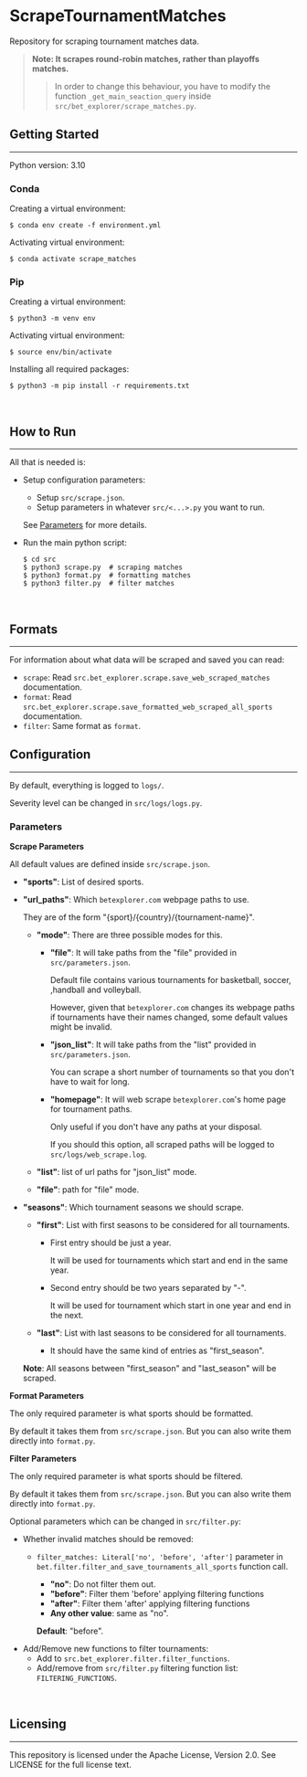 # **ScrapeTournamentMatches**
Repository for scraping tournament matches data.

> **Note: It scrapes round-robin matches, rather than playoffs matches.**
>> In order to change this behaviour, you have to modify the function `_get_main_seaction_query` inside `src/bet_explorer/scrape_matches.py`.

## **Getting Started**
---

Python version: 3.10

### **Conda**

Creating a virtual environment:

```
$ conda env create -f environment.yml
```

Activating virtual environment:
```
$ conda activate scrape_matches
```

### **Pip**

Creating a virtual environment:

```
$ python3 -m venv env
```

Activating virtual environment:

```
$ source env/bin/activate
```

Installing all required packages:

```
$ python3 -m pip install -r requirements.txt
```

<br>

## **How to Run**
---

All that is needed is:

- Setup configuration parameters:
    - Setup `src/scrape.json`.
    - Setup parameters in whatever `src/<...>.py` you want to run.

    See [Parameters](#parameters) for more details.

- Run the main python script:

    ```
    $ cd src
    $ python3 scrape.py  # scraping matches
    $ python3 format.py  # formatting matches
    $ python3 filter.py  # filter matches
    ```

<br>

## **Formats**
---
For information about what data will be scraped and saved you can read:

- `scrape`: Read `src.bet_explorer.scrape.save_web_scraped_matches` documentation.
- `format`: Read `src.bet_explorer.scrape.save_formatted_web_scraped_all_sports` documentation.
- `filter`: Same format as `format`.

## **Configuration**
---

By default, everything is logged to `logs/`. 

Severity level can be changed in `src/logs/logs.py`.

### **Parameters**

**Scrape Parameters**

All default values are defined inside `src/scrape.json`. 

- **"sports"**: List of desired sports.

- **"url_paths"**:  Which `betexplorer.com` webpage paths to use. 

    They are of the form "{sport}/{country}/{tournament-name}".

    - **"mode"**: There are three possible modes for this.

        - **"file"**: It will take paths from the "file" provided in `src/parameters.json`. 

            Default file contains various tournaments for basketball, soccer, ,handball and volleyball. 
            
            However, given that `betexplorer.com` changes its webpage paths if tournaments have their names changed, some default values might be invalid. 
        
        - **"json_list"**: It will take paths from the "list" provided in `src/parameters.json`.

            You can scrape a short number of tournaments so that you don't have to wait for long. 

        - **"homepage"**: It will web scrape `betexplorer.com`'s home page for tournament paths. 
        
            Only useful if you don't have any paths at your disposal.

            If you should this option, all scraped paths will be logged to `src/logs/web_scrape.log`.

    - **"list"**: list of url paths for "json_list" mode.

    - **"file"**: path for "file" mode.

- **"seasons"**: Which tournament seasons we should scrape.

    - **"first"**: List with first seasons to be considered for all tournaments. 

        - First entry should be just a year. 
        
            It will be used for tournaments which start and end in the same year.

        - Second entry should be two years separated by "-". 
        
            It will be used for tournament which start in one year and end in the next.

    - **"last"**: List with last seasons to be considered for all tournaments. 

        - It should have the same kind of entries as "first_season".

    **Note**: All seasons between "first_season" and "last_season" will be scraped.

**Format Parameters**

The only required parameter is what sports should be formatted.

By default it takes them from `src/scrape.json`. But you can also write them directly into `format.py`.


**Filter Parameters**

The only required parameter is what sports should be filtered.

By default it takes them from `src/scrape.json`. But you can also write them directly into `format.py`.

Optional parameters which can be changed in `src/filter.py`:
- Whether invalid matches should be removed: 
    - `filter_matches: Literal['no', 'before', 'after']` parameter in `bet.filter.filter_and_save_tournaments_all_sports` function call.
        - **"no"**: Do not filter them out.
        - **"before"**: Filter them 'before' applying filtering functions
        - **"after"**: Filter them 'after' applying filtering functions
        - **Any other value**: same as "no".

        **Default**: "before".
- Add/Remove new functions to filter tournaments: 
    - Add to `src.bet_explorer.filter.filter_functions`.
    - Add/remove from `src/filter.py` filtering function list: `FILTERING_FUNCTIONS`.


<br>

## **Licensing**
---

This repository is licensed under the Apache License, Version 2.0. See LICENSE for the full license text.
